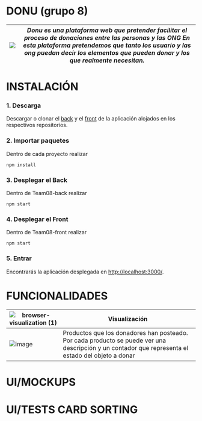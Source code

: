 # DONU (grupo 8)

|<img src="https://ssaenz11.github.io/images/donu.jpg">|_Donu es una plataforma web que pretender facilitar el proceso de donaciones entre las personas y las ONG En esta plataforma pretendemos que tanto los usuario y las ong puedan decir los elementos que pueden donar y los que realmente necesitan._|
|--|--|

# INSTALACIÓN

### 1. Descarga
Descargar o clonar el [back](https://github.com/isis3710-uniandes/Team08-back) y el [front](https://github.com/isis3710-uniandes/Team08-front) de la aplicación alojados en los respectivos repositorios. 

### 2. Importar paquetes
Dentro de cada proyecto realizar 

`npm install`

### 3.  Desplegar el Back
Dentro de Team08-back realizar

`npm start`

### 4.  Desplegar el Front
Dentro de Team08-front realizar

`npm start`

### 5. Entrar
Encontrarás la aplicación desplegada en [http://localhost:3000/](http://localhost:3000/).

# FUNCIONALIDADES


|![browser-visualization (1)](https://user-images.githubusercontent.com/20799456/54962852-70bf7500-4f34-11e9-9c80-8f0787f9bc4c.png)|Visualización|
|--------|--------|
|![image](https://user-images.githubusercontent.com/20799456/54962925-c005a580-4f34-11e9-9dd4-b29980925072.png)|Productos que los donadores han posteado. Por cada producto se puede ver una descripción y un contador que representa el estado del objeto a donar|

# UI/MOCKUPS
# UI/TESTS CARD SORTING
